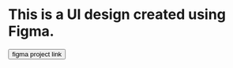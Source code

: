 
<html>
<body>
 <h1>This is a UI design created using Figma.</h1>

<a href="https://www.figma.com/proto/4cnoMRbkhfZzbbqiMc9t59/Untitled?node-id=1-12&t=isnqGin4rpk60hu9-1&scaling=scale-down&content-scaling=fixed&page-id=0%3A1&starting-point-node-id=1%3A3057"><button>figma project link </button></a>
</body>
</html>

